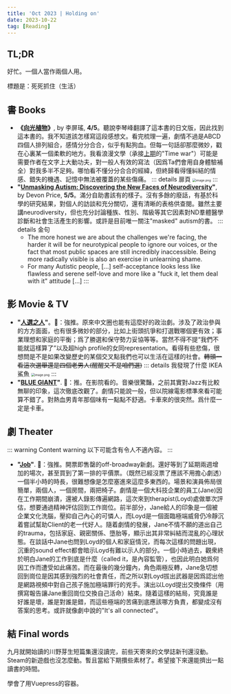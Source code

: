 ```yaml
---
title: 'Oct 2023 | Holding on'
date: 2023-10-22
tag: [Reading]
---
```


## TL;DR

好忙。一個人當作兩個人用。

標題是：死死抓住（生活）


<!-- more -->

## 書 Books

+ **《[向光植物](https://www.books.com.tw/products/0010929845)》**, by 李屏瑤, **4/5**。聽說李琴峰翻譯了這本書的日文版，因此找到這本書的。我不知道該怎樣寫這段感想文。看完梳理一遍，劇情不過是ABCD四個人排列組合，感情分分合合，似乎有點狗血。但每一句話卻那麼微妙，戳在心裏某一個柔軟的地方。我看浪漫文學（承接[上期](https://sbeam.dev/posts/monthly-aug-2023.html#%E6%9B%B8-books)的"Time war"）可能是需要作者在文字上大動功夫，對一般人有效的寫法（因爲Ta們會用自身體驗補全）對我多半不足夠。哪怕看不懂分分合合的經緯，但終歸看得懂糾結的情感、錯失的機遇、記憶中無法被覆蓋的某些傷痛。
	::: details 扉頁
	<img src="https://s2.loli.net/2023/10/23/Ym91X6GFlUnBNqw.png" alt="image.png" style="zoom: 50%;" />
	:::
+ **"[Unmasking Autism: Discovering the New Faces of Neurodiversity](https://www.goodreads.com/book/show/58537365-unmasking-autism)"**, by Devon Price, **5/5**。滿分自助書該有的樣子。沒有多餘的廢話，有基於科學的研究結果，對個人的訪談和充分關切，還有清晰的表格供查閱。雖然主要講neurodiversity，但也充分討論種族、性別、階級等其它因素對ND羣體醫學診斷和社會生活產生的影響。或許是目前唯一關注"masked" autism的書。
	::: details 金句
	+ The more honest we are about the challenges we're facing, the harder it will be for neurotypical people to ignore our voices, or the fact that most public spaces are still incredibly inaccessible. Being more radically visible is also an exercise in unlearning shame.
	+ For many Autistic people, [...] self-acceptance looks less like flawless and serene self-love and more like a "fuck it, let them deal with it" attitude [...]
	:::

## 影 Movie & TV

+ **"[人選之人](https://www.netflix.com/title/81655481)"**。🍅：強推。原來中文圈也能有這麼好的政治劇。涉及了政治參與的方方面面，也有很多微妙的部分，比如上街頭抗爭和打選戰哪個更有效；事業理想和家庭的平衡；爲了勝選和保守勢力妥協等等。當然不得不提“我們不能就這樣算了”以及超high profile的女同representation。看得有些悲傷，很想問是不是如果改變歷史的某個交叉點我們也可以生活在這樣的社會。~~轉頭一看這次選舉還是四個老男人(醒醒又不是咱們選)~~
	::: details 我發現了什麼
	IKEA鯊魚
	<img src="https://s2.loli.net/2023/10/23/ho7j9v63ngMBk4t.png" alt="image.png" style="zoom:50%;" />
	:::
+ **"[BLUE GIANT](https://ja.wikipedia.org/wiki/BLUE_GIANT)"**. 🍅：推。在影院看的。音樂很驚豔，之前其實對Jazz有比較無聊的印象，這次徹底改觀了。劇情只能說一般，但以院線電影標準來看可能算不錯了。對熱血男青年那個味有一點點不舒適。卡車來的很突然。爲什麼一定是卡車。

## 劇 Theater

::: warning Content warning
以下可能含有令人不適內容。
:::

+ **"[Job](https://playbill.com/production/job-off-broadway-soho-playhouse-2023)"**. 🍅：強推。開票即售罄的off-broadway新劇。還好等到了延期兩週增加的場次，甚至買到了第一排的平價票。（既然已經沒票了應該不用擔心劇透）一個半小時的時長，很難想像是怎麼塞進來這麼多東西的。場景和演員佈局很簡單，兩個人，一個房間，兩把椅子。劇情是一個大科技企業的員工(Jane)因在工作期間崩潰，還被人錄影傳遍網路，這次來到therapist(Loyd)處做單次評估，想要通過精神評估回到工作崗位。前半部分，Jane給人的印象是一個被企業文化洗腦，壓抑自己內心的可憐人，而Loyd是一個面臨極端威脅仍冷靜沉着嘗試幫助Client的老一代好人。隨着劇情的發展，Jane不情不願的道出自己的trauma，包括家庭、親密關係、墮胎等，顯示出其非常糾結而混亂的心理狀態。在談話中Jane也問到Loyd的個人和家庭情況，而每次這樣的問題出現，沉重的sound effect都會暗示Loyd有難以示人的部分。一個小時過去，觀衆終於明白Jane的工作到底是什麼（called it，是內容監管），也因此明白她爲何因工作而遭受如此痛苦。而在最後的幾分鐘內，角色兩極反轉，Jane急切想回到崗位是因其感到強烈的社會責任，而之所以對Loyd拔出武器是因爲認出他是網路視頻中對自己孩子施加極端罪行的兇手。演出以Loyd提出交換條件（用撰寫報告讓Jane重回崗位交換自己活命）結束。隨着這樣的結局，究竟誰是好誰是壞，誰是對誰是錯，而這些極端的苦痛到底應該哪方負責，都變成沒有答案的思考。或許就像劇中說的"It's all connected"。

## 結 Final words

九月就開始讀的川野芽生短篇集還沒讀完，前些天寄來的文學誌新刊還沒動。Steam的新遊戲也沒怎麼動。暫且當給下期攢些素材了。希望接下來還能擠出一點讀書的時間。

學會了用Vuepress的容器。